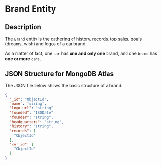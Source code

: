 # Brand Entity

## Description

The `Brand` entity is the gathering of history, records, top sales, goals (dreams, wish) and logos of a car brand.

As a matter of fact, one `car` has **one and only one** brand, and one `brand` has **one or more** `cars`.

## JSON Structure for MongoDB Atlas

The JSON file below shows the basic structure of a brand:

```JSON
{
  "_id": "ObjectId",
  "name": "string",
  "logo_url": "string",
  "founded": "ISODate",
  "founder": "string",
  "headquarters": "string",
  "history": "string",
  "records": [
    "ObjectId"
  ],
  "car_id": [
    "ObjectId"
  ]
}
```
